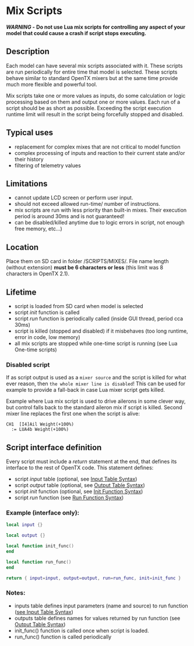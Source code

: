 # Mix Scripts

_**WARNING -**_  **Do not use Lua mix scripts for controlling any aspect of your model that could cause a crash if script stops executing.**

## Description

Each model can have several mix scripts associated with it. These scripts are run periodically for entire time that model is selected. These scripts behave similar to standard OpenTX mixers but at the same time provide much more flexible and powerful tool.

Mix scripts take one or more values as inputs, do some calculation or logic processing based on them and output one or more values. Each run of a script should be as short as possible. Exceeding the script execution runtime limit will result in the script being forcefully stopped and disabled.

## Typical uses

* replacement for complex mixes that are not critical to model function
* complex processing of inputs and reaction to their current state and/or their history
* filtering of telemetry values

## Limitations

* cannot update LCD screen or perform user input.
* should not exceed allowed run-time/ number of instructions.
* mix scripts are run with less priority than built-in mixes. Their execution period is around 30ms and is not guaranteed!
* can be disabled/killed anytime due to logic errors in script, not enough free memory, etc...\)

## Location

Place them on SD card in folder /SCRIPTS/MIXES/. File name length \(without extension\) **must be 6 characters or less** \(this limit was 8 characters in OpenTX 2.1\).

## Lifetime

* script is loaded from SD card when model is selected
* script _init_ function is called
* script _run_ function is periodically called \(inside GUI thread, period cca 30ms\)
* script is killed \(stopped and disabled\) if it misbehaves \(too long runtime, error in code, low memory\)
* all mix scripts are stopped while one-time script is running \(see Lua One-time scripts\)

### Disabled script

If as script output is used as a `mixer source` and the script is killed for what ever reason, then `the whole mixer line is disabled`! This can be used for example to provide a fall-back in case Lua mixer script gets killed.

Example where Lua mix script is used to drive ailerons in some clever way, but control falls back to the standard aileron mix if script is killed. Second mixer line replaces the first one when the script is alive:

```text
CH1  [I4]Ail Weight(+100%)
  := LUA4b Weight(+100%)
```

## Script interface definition

Every script must include a _return_ statement at the end, that defines its interface to the rest of OpenTX code. This statement defines:

* script _input_ table \(optional, see [Input Table Syntax](../part_ii_-_opentx_lua_api_programming_guide/input_table_syntax.md)\)
* script _output_ table \(optional, see [Output Table Syntax](../part_ii_-_opentx_lua_api_programming_guide/output_table_syntax.md)\)
* script _init_ function \(optional, see [Init Function Syntax](../part_ii_-_opentx_lua_api_programming_guide/init_function_syntax.md)\)
* script _run_ function \(see [Run Function Syntax](../part_ii_-_opentx_lua_api_programming_guide/run_function_syntax.md)\)

### Example \(interface only\):

```lua
local input {}

local output {}

local function init_func()
end

local function run_func()
end

return { input=input, output=output, run=run_func, init=init_func }
```

### Notes:

* inputs table defines input parameters \(name and source\) to run function \([see Input Table Syntax](../part_ii_-_opentx_lua_api_programming_guide/input_table_syntax.md)\)
* outputs table defines names for values returned by run function \(see [Output Table Syntax](https://github.com/opentx/opentx-2-3-lua-reference-guide/tree/0d355d19f1961b689994cf78b84005864d33f9b5/output_table_syntax.md)\)
* init\_func\(\) function is called once when script is loaded.
* run\_func\(\) function is called periodically

